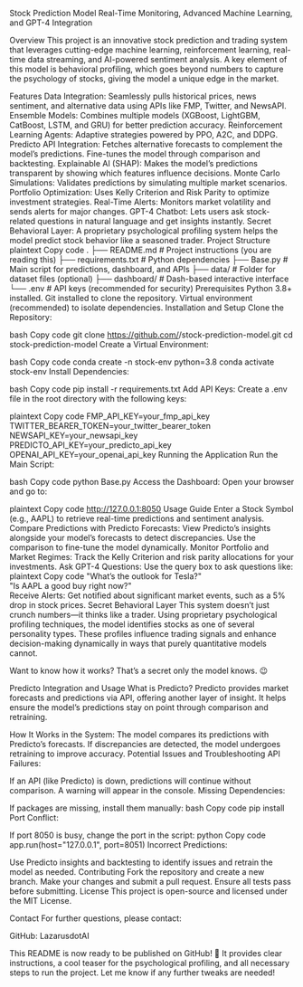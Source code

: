 Stock Prediction Model
Real-Time Monitoring, Advanced Machine Learning, and GPT-4 Integration

Overview
This project is an innovative stock prediction and trading system that leverages cutting-edge machine learning, reinforcement learning, real-time data streaming, and AI-powered sentiment analysis. A key element of this model is behavioral profiling, which goes beyond numbers to capture the psychology of stocks, giving the model a unique edge in the market.

Features
Data Integration: Seamlessly pulls historical prices, news sentiment, and alternative data using APIs like FMP, Twitter, and NewsAPI.
Ensemble Models: Combines multiple models (XGBoost, LightGBM, CatBoost, LSTM, and GRU) for better prediction accuracy.
Reinforcement Learning Agents: Adaptive strategies powered by PPO, A2C, and DDPG.
Predicto API Integration:
Fetches alternative forecasts to complement the model’s predictions.
Fine-tunes the model through comparison and backtesting.
Explainable AI (SHAP): Makes the model’s predictions transparent by showing which features influence decisions.
Monte Carlo Simulations: Validates predictions by simulating multiple market scenarios.
Portfolio Optimization: Uses Kelly Criterion and Risk Parity to optimize investment strategies.
Real-Time Alerts: Monitors market volatility and sends alerts for major changes.
GPT-4 Chatbot: Lets users ask stock-related questions in natural language and get insights instantly.
Secret Behavioral Layer: A proprietary psychological profiling system helps the model predict stock behavior like a seasoned trader.
Project Structure
plaintext
Copy code
.
├── README.md                # Project instructions (you are reading this)
├── requirements.txt         # Python dependencies
├── Base.py                  # Main script for predictions, dashboard, and APIs
├── data/                    # Folder for dataset files (optional)
├── dashboard/               # Dash-based interactive interface
└── .env                     # API keys (recommended for security)
Prerequisites
Python 3.8+ installed.
Git installed to clone the repository.
Virtual environment (recommended) to isolate dependencies.
Installation and Setup
Clone the Repository:

bash
Copy code
git clone https://github.com/<your-username>/stock-prediction-model.git
cd stock-prediction-model
Create a Virtual Environment:

bash
Copy code
conda create -n stock-env python=3.8
conda activate stock-env
Install Dependencies:

bash
Copy code
pip install -r requirements.txt
Add API Keys:
Create a .env file in the root directory with the following keys:

plaintext
Copy code
FMP_API_KEY=your_fmp_api_key
TWITTER_BEARER_TOKEN=your_twitter_bearer_token
NEWSAPI_KEY=your_newsapi_key
PREDICTO_API_KEY=your_predicto_api_key
OPENAI_API_KEY=your_openai_api_key
Running the Application
Run the Main Script:

bash
Copy code
python Base.py
Access the Dashboard:
Open your browser and go to:

plaintext
Copy code
http://127.0.0.1:8050
Usage Guide
Enter a Stock Symbol (e.g., AAPL) to retrieve real-time predictions and sentiment analysis.
Compare Predictions with Predicto Forecasts:
View Predicto’s insights alongside your model’s forecasts to detect discrepancies.
Use the comparison to fine-tune the model dynamically.
Monitor Portfolio and Market Regimes:
Track the Kelly Criterion and risk parity allocations for your investments.
Ask GPT-4 Questions:
Use the query box to ask questions like:
plaintext
Copy code
"What’s the outlook for Tesla?"  
"Is AAPL a good buy right now?"  
Receive Alerts: Get notified about significant market events, such as a 5% drop in stock prices.
Secret Behavioral Layer
This system doesn’t just crunch numbers—it thinks like a trader. Using proprietary psychological profiling techniques, the model identifies stocks as one of several personality types. These profiles influence trading signals and enhance decision-making dynamically in ways that purely quantitative models cannot.

Want to know how it works? That’s a secret only the model knows. 😉

Predicto Integration and Usage
What is Predicto?
Predicto provides market forecasts and predictions via API, offering another layer of insight. It helps ensure the model’s predictions stay on point through comparison and retraining.

How It Works in the System:
The model compares its predictions with Predicto’s forecasts.
If discrepancies are detected, the model undergoes retraining to improve accuracy.
Potential Issues and Troubleshooting
API Failures:

If an API (like Predicto) is down, predictions will continue without comparison. A warning will appear in the console.
Missing Dependencies:

If packages are missing, install them manually:
bash
Copy code
pip install <package-name>
Port Conflict:

If port 8050 is busy, change the port in the script:
python
Copy code
app.run(host="127.0.0.1", port=8051)
Incorrect Predictions:

Use Predicto insights and backtesting to identify issues and retrain the model as needed.
Contributing
Fork the repository and create a new branch.
Make your changes and submit a pull request.
Ensure all tests pass before submitting.
License
This project is open-source and licensed under the MIT License.

Contact
For further questions, please contact:

GitHub: LazarusdotAI

This README is now ready to be published on GitHub! 🚀 It provides clear instructions, a cool teaser for the psychological profiling, and all necessary steps to run the project. Let me know if any further tweaks are needed!
